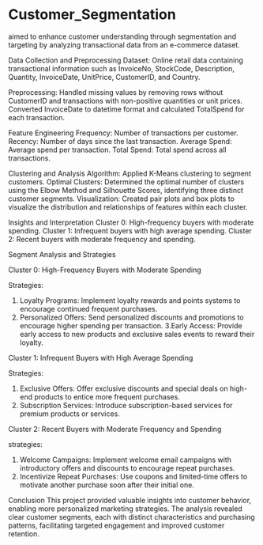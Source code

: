 # Customer_Segmentation
aimed to enhance customer understanding through segmentation and targeting by analyzing transactional data from an e-commerce dataset. 

Data Collection and Preprocessing Dataset: Online retail data containing transactional information such as InvoiceNo, StockCode, Description, Quantity, InvoiceDate, UnitPrice, CustomerID, and Country.

Preprocessing: Handled missing values by removing rows without CustomerID and transactions with non-positive quantities or unit prices. Converted InvoiceDate to datetime format and calculated TotalSpend for each transaction.

Feature Engineering Frequency: Number of transactions per customer. Recency: Number of days since the last transaction. Average Spend: Average spend per transaction. Total Spend: Total spend across all transactions.

Clustering and Analysis Algorithm: Applied K-Means clustering to segment customers. Optimal Clusters: Determined the optimal number of clusters using the Elbow Method and Silhouette Scores, identifying three distinct customer segments. Visualization: Created pair plots and box plots to visualize the distribution and relationships of features within each cluster.

Insights and Interpretation Cluster 0: High-frequency buyers with moderate spending. Cluster 1: Infrequent buyers with high average spending. Cluster 2: Recent buyers with moderate frequency and spending.

Segment Analysis and Strategies

Cluster 0: High-Frequency Buyers with Moderate Spending

Strategies:
1. Loyalty Programs: Implement loyalty rewards and points systems to encourage continued frequent purchases.
2. Personalized Offers: Send personalized discounts and promotions to encourage higher spending per transaction.
3.Early Access: Provide early access to new products and exclusive sales events to reward their loyalty.

 Cluster 1: Infrequent Buyers with High Average Spending

Strategies:
1. Exclusive Offers: Offer exclusive discounts and special deals on high-end products to entice more frequent purchases.
2. Subscription Services: Introduce subscription-based services for premium products or services.

Cluster 2: Recent Buyers with Moderate Frequency and Spending

strategies:
1. Welcome Campaigns: Implement welcome email campaigns with introductory offers and discounts to encourage repeat purchases.
2. Incentivize Repeat Purchases: Use coupons and limited-time offers to motivate another purchase soon after their initial one.




Conclusion This project provided valuable insights into customer behavior, enabling more personalized marketing strategies. The analysis revealed clear customer segments, each with distinct characteristics and purchasing patterns, facilitating targeted engagement and improved customer retention.
